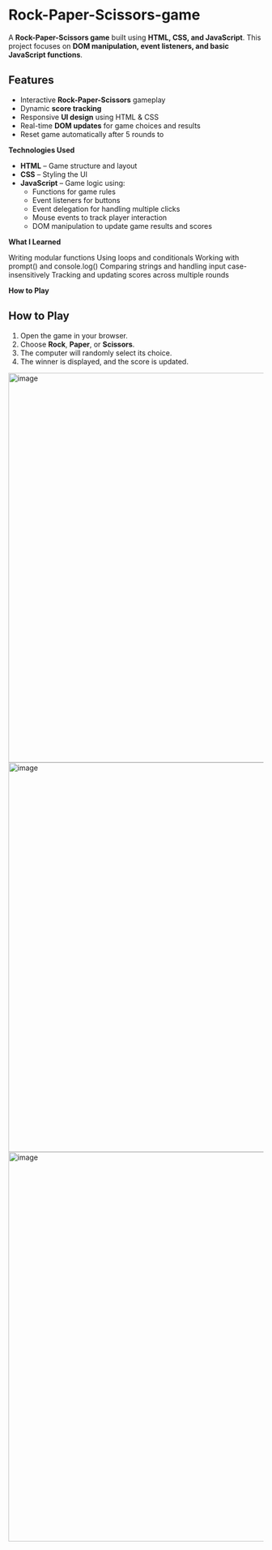 # Rock-Paper-Scissors-game

A **Rock-Paper-Scissors game** built using **HTML, CSS, and JavaScript**. This project focuses on **DOM manipulation, event listeners, and basic JavaScript functions**.

## **Features**
- Interactive **Rock-Paper-Scissors** gameplay
- Dynamic **score tracking**
- Responsive **UI design** using HTML & CSS
- Real-time **DOM updates** for game choices and results
- Reset game automatically after 5 rounds to 

**Technologies Used**

- **HTML** – Game structure and layout
- **CSS** – Styling the UI
- **JavaScript** – Game logic using:
  - Functions for game rules
  - Event listeners for buttons
  - Event delegation for handling multiple clicks
  - Mouse events to track player interaction
  - DOM manipulation to update game results and scores 

**What I Learned**

Writing modular functions
Using loops and conditionals
Working with prompt() and console.log()
Comparing strings and handling input case-insensitively
Tracking and updating scores across multiple rounds

**How to Play**
## **How to Play**
1. Open the game in your browser.
2. Choose **Rock**, **Paper**, or **Scissors**.
3. The computer will randomly select its choice.
4. The winner is displayed, and the score is updated.
   

<img width="1366" height="768" alt="image" src="https://github.com/user-attachments/assets/e6c9c403-77ac-49ed-85a7-a5324c8c6b9b" />
<img width="1366" height="768" alt="image" src="https://github.com/user-attachments/assets/c61f42ca-1c11-4f32-b6c2-f88ea16c688a" />
<img width="1366" height="768" alt="image" src="https://github.com/user-attachments/assets/356ef4fa-fdbf-4958-9cb8-fb3c45383c83" />






